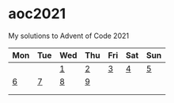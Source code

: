 # aoc2021
My solutions to Advent of Code 2021

| Mon                    | Tue                    | Wed                    | Thu                    | Fri                    | Sat                    | Sun                    |
|:-----------------------|:-----------------------|:-----------------------|:-----------------------|:-----------------------|:-----------------------|:-----------------------|
|                        |                        | [1](day01/day01.py)    | [2](day02/day02.py)    | [3](day03/day03.py)    | [4](day04/day04.py)    | [5](day05/day05.py)    |
| [6](day06/day06.py)    | [7](day07/day07.py)    | [8](day08/day08.py)    | [9](day09/day09.py)    |                        |                        |                        |
|                        |                        |                        |                        |                        |                        |                        |
|                        |                        |                        |                        |                        |                        |                        |

